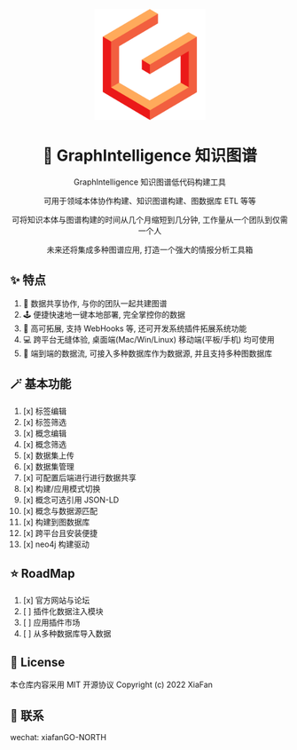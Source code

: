 <div align="center">
<img height="200px" src="https://github.com/SOVLOOKUP/GraphIntelligence/raw/master/static/icon.png"/>
<h1>🚀 GraphIntelligence 知识图谱</h1>
<p>
GraphIntelligence 知识图谱低代码构建工具
</p>
 <p>
可用于领域本体协作构建、知识图谱构建、图数据库 ETL 等等
</p>
<p>
可将知识本体与图谱构建的时间从几个月缩短到几分钟, 工作量从一个团队到仅需一个人
</p>
<p>
未来还将集成多种图谱应用, 打造一个强大的情报分析工具箱
</p>
</div>

## ✨ 特点

1. 🙌 数据共享协作, 与你的团队一起共建图谱
2. 🕹 便捷快速地一键本地部署, 完全掌控你的数据
3. 🧩 高可拓展, 支持 WebHooks 等, 还可开发系统插件拓展系统功能
4. 💻 跨平台无缝体验, 桌面端(Mac/Win/Linux) 移动端(平板/手机) 均可使用
5. 🔭 端到端的数据流, 可接入多种数据库作为数据源, 并且支持多种图数据库


## 🪄 基本功能

1. [x] 标签编辑
2. [x] 标签筛选
3. [x] 概念编辑
4. [x] 概念筛选
5. [x] 数据集上传 
6. [x] 数据集管理
7. [x] 可配置后端进行进行数据共享
8. [x] 构建/应用模式切换
9. [x] 概念可选引用 JSON-LD
10. [x] 概念与数据源匹配
11. [x] 构建到图数据库
12. [x] 跨平台且安装便捷
13. [x] neo4j 构建驱动

## ⭐ RoadMap

1. [x] 官方网站与论坛
2. [ ] 插件化数据注入模块
3. [ ] 应用插件市场
4. [ ] 从多种数据库导入数据

## 📝 License

本仓库内容采用 MIT 开源协议
Copyright (c) 2022 XiaFan

## 💬 联系

wechat: xiafanGO-NORTH